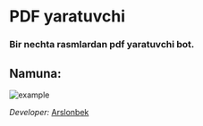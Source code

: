 # PDF yaratuvchi

### Bir nechta rasmlardan pdf yaratuvchi bot.

## Namuna:
![example](https://telegra.ph/file/f4d62e19f309dd12229cc.jpg)


_Developer:_ [Arslonbek](https://t.me/LiderBoy)